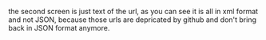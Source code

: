 the second screen is just text of the url, as you can see it is all in xml format and not JSON, because those urls are depricated by github and don't bring back in JSON format anymore.
